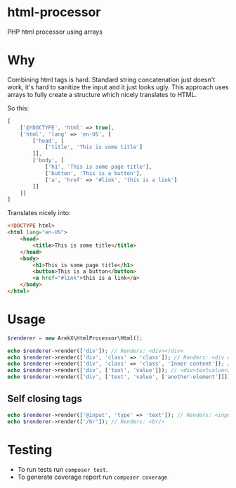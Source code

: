 # html-processor
PHP html processor using arrays

# Why

Combining html tags is hard. Standard string concatenation just doesn't work, it's hard to sanitize the input
and it just looks ugly. This approach uses arrays to fully create a 
structure which nicely translates to HTML.

So this:
```php
[
    ['@!DOCTYPE', 'html' => true],
    ['html', 'lang' => 'en-US', [
        ['head', [
            ['title', 'This is some title']
        ]],
        ['body', [
            ['h1', 'This is some page title'],
            ['button', 'This is a button'],
            ['a', 'href' => '#link', 'this is a link']
        ]]
    ]]
]
```

Translates nicely into:

```html
<!DOCTYPE html>
<html lang="en-US">
    <head>
        <title>This is some title</title>
    </head>
    <body>
        <h1>This is some page title</h1>
        <button>This is a button</button>
        <a href="#link">this is a link</a>
    </body>
</html>
```


# Usage


```php
$renderer = new ArekX\HtmlProcessor\Html();

echo $renderer->render(['div']); // Renders: <div></div>
echo $renderer->render(['div', 'class' => 'class']); // Renders: <div class="class"></div>
echo $renderer->render(['div', 'class' => 'class', 'Inner content']); // Renders: <div class="class">Inner content</div>
echo $renderer->render(['div', ['text', 'value']]); // <div>textvalue</div>
echo $renderer->render(['div', ['text', 'value', ['another-element']]]); // <div>textvalue<another-element></another-element></div> 
```

## Self closing tags

```php
echo $renderer->render(['@input', 'type' => 'text']); // Renders: <input type="text">
echo $renderer->render(['/br']); // Renders: <br/>
```

# Testing

* To run tests run `composer test`.
* To generate coverage report run `composer coverage`